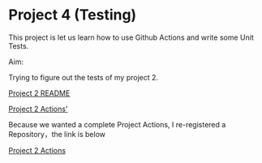 # Project 4 (Testing)

This project is let us learn how to use Github Actions and write some Unit Tests.

Aim:

Trying to figure out the tests of my project 2.

[Project 2 README]()

[Project 2 Actions'](https://github.com/lijinlunbeng/Project-2-Actions/actions)

Because we wanted a complete Project Actions, I re-registered a Repository，the link is below

[Project 2 Actions](https://github.com/lijinlunbeng/Project-2-Actions)
